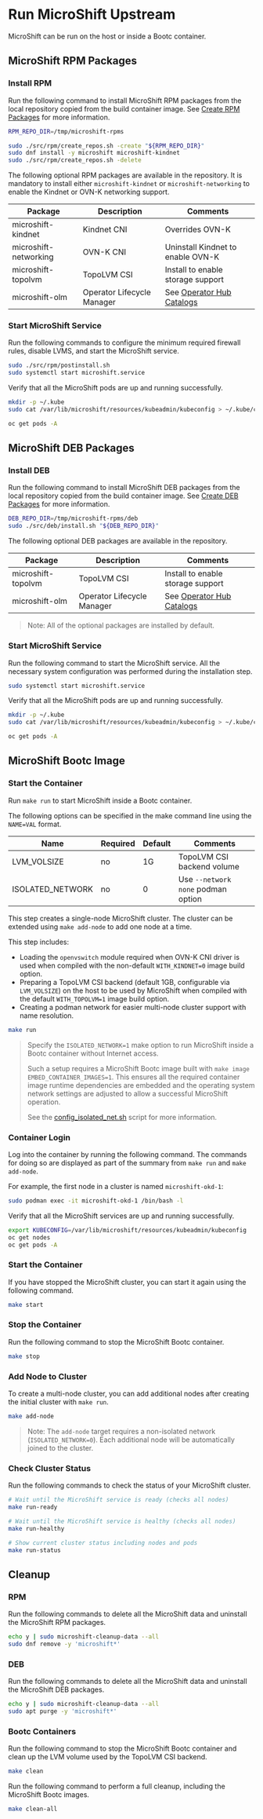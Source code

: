 # Run MicroShift Upstream

MicroShift can be run on the host or inside a Bootc container.

## MicroShift RPM Packages

### Install RPM

Run the following command to install MicroShift RPM packages from the local
repository copied from the build container image.
See [Create RPM Packages](../docs/build.md#create-rpm-packages) for more information.

```bash
RPM_REPO_DIR=/tmp/microshift-rpms

sudo ./src/rpm/create_repos.sh -create "${RPM_REPO_DIR}"
sudo dnf install -y microshift microshift-kindnet
sudo ./src/rpm/create_repos.sh -delete
```

The following optional RPM packages are available in the repository. It is
mandatory to install either `microshift-kindnet` or `microshift-networking`
to enable the Kindnet or OVN-K networking support.

| Package               | Description                | Comments |
|-----------------------|----------------------------|----------|
| microshift-kindnet    | Kindnet CNI                | Overrides OVN-K |
| microshift-networking | OVN-K CNI                  | Uninstall Kindnet to enable OVN-K |
| microshift-topolvm    | TopoLVM CSI                | Install to enable storage support |
| microshift-olm        | Operator Lifecycle Manager | See [Operator Hub Catalogs](https://okd.io/docs/operators/) |

### Start MicroShift Service

Run the following commands to configure the minimum required firewall rules,
disable LVMS, and start the MicroShift service.

```bash
sudo ./src/rpm/postinstall.sh
sudo systemctl start microshift.service
```

Verify that all the MicroShift pods are up and running successfully.

```bash
mkdir -p ~/.kube
sudo cat /var/lib/microshift/resources/kubeadmin/kubeconfig > ~/.kube/config

oc get pods -A
```

## MicroShift DEB Packages

### Install DEB

Run the following command to install MicroShift DEB packages from the local
repository copied from the build container image.
See [Create DEB Packages](../docs/build.md#create-deb-packages) for more information.

```bash
DEB_REPO_DIR=/tmp/microshift-rpms/deb
sudo ./src/deb/install.sh "${DEB_REPO_DIR}"
```

The following optional DEB packages are available in the repository.

| Package            | Description                | Comments |
|--------------------|----------------------------|----------|
| microshift-topolvm | TopoLVM CSI                | Install to enable storage support |
| microshift-olm     | Operator Lifecycle Manager | See [Operator Hub Catalogs](https://okd.io/docs/operators/) |

> Note: All of the optional packages are installed by default.

### Start MicroShift Service

Run the following command to start the MicroShift service. All the necessary system
configuration was performed during the installation step.

```bash
sudo systemctl start microshift.service
```

Verify that all the MicroShift pods are up and running successfully.

```bash
mkdir -p ~/.kube
sudo cat /var/lib/microshift/resources/kubeadmin/kubeconfig > ~/.kube/config

oc get pods -A
```

## MicroShift Bootc Image

### Start the Container

Run `make run` to start MicroShift inside a Bootc container.

The following options can be specified in the make command line using the `NAME=VAL` format.

| Name              | Required | Default  | Comments
|-------------------|----------|----------|---------
| LVM_VOLSIZE       | no       | 1G       | TopoLVM CSI backend volume
| ISOLATED_NETWORK  | no       | 0        | Use `--network none` podman option

This step creates a single-node MicroShift cluster. The cluster can be extended using `make add-node` to add one node at a time.

This step includes:
* Loading the `openvswitch` module required when OVN-K CNI driver is used
  when compiled with the non-default `WITH_KINDNET=0` image build option.
* Preparing a TopoLVM CSI backend (default 1GB, configurable via `LVM_VOLSIZE`) on the host to be used by MicroShift when
  compiled with the default `WITH_TOPOLVM=1` image build option.
* Creating a podman network for easier multi-node cluster support with name resolution.

```bash
make run
```

> Specify the `ISOLATED_NETWORK=1` make option to run MicroShift inside a Bootc
> container without Internet access.
>
> Such a setup requires a MicroShift Bootc image built with `make image EMBED_CONTAINER_IMAGES=1`.
> This ensures all the required container image runtime dependencies are embedded
> and the operating system network settings are adjusted to allow a successful
> MicroShift operation.
>
> See the [config_isolated_net.sh](../src/config_isolated_net.sh) script for more
> information.

### Container Login

Log into the container by running the following command. The commands for doing so are displayed as
part of the summary from `make run` and `make add-node`.

For example, the first node in a cluster is named `microshift-okd-1`:
```bash
sudo podman exec -it microshift-okd-1 /bin/bash -l
```

Verify that all the MicroShift services are up and running successfully.
```bash
export KUBECONFIG=/var/lib/microshift/resources/kubeadmin/kubeconfig
oc get nodes
oc get pods -A
```

### Start the Container

If you have stopped the MicroShift cluster, you can start it again using the following command.

```bash
make start
```

### Stop the Container

Run the following command to stop the MicroShift Bootc container.

```bash
make stop
```

### Add Node to Cluster

To create a multi-node cluster, you can add additional nodes after creating the initial cluster with `make run`.

```bash
make add-node
```

> Note: The `add-node` target requires a non-isolated network (`ISOLATED_NETWORK=0`). Each additional node will be automatically joined to the cluster.

### Check Cluster Status

Run the following commands to check the status of your MicroShift cluster.

```bash
# Wait until the MicroShift service is ready (checks all nodes)
make run-ready

# Wait until the MicroShift service is healthy (checks all nodes)
make run-healthy

# Show current cluster status including nodes and pods
make run-status
```

## Cleanup

### RPM

Run the following commands to delete all the MicroShift data and uninstall the
MicroShift RPM packages.

```bash
echo y | sudo microshift-cleanup-data --all
sudo dnf remove -y 'microshift*'
```

### DEB

Run the following commands to delete all the MicroShift data and uninstall the
MicroShift DEB packages.

```bash
echo y | sudo microshift-cleanup-data --all
sudo apt purge -y 'microshift*'
```

### Bootc Containers

Run the following command to stop the MicroShift Bootc container and
clean up the LVM volume used by the TopoLVM CSI backend.

```bash
make clean
```

Run the following command to perform a full cleanup, including the
MicroShift Bootc images.

```bash
make clean-all
```
